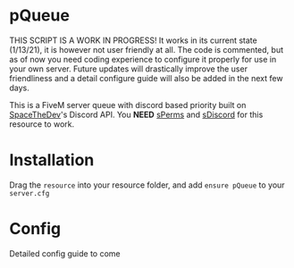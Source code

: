 # pQueue

THIS SCRIPT IS A WORK IN PROGRESS! It works in its current state (1/13/21), it is however not user friendly at all. The code is commented, but as of now you need coding experience to configure it properly for use in your own server. Future updates will drastically improve the user friendliness and a detail configure guide will also be added in the next few days.

This is a FiveM server queue with discord based priority built on [SpaceTheDev](https://github.com/SpaceTheDev/)'s Discord API.
You **NEED** [sPerms](https://forum.cfx.re/t/release-sperms-real-time-discord-perms/1686063) and [sDiscord](https://forum.cfx.re/t/release-sdiscord/168002) for this resource to work.

# Installation
Drag the ``resource`` into your resource folder, and add ``ensure pQueue`` to your ``server.cfg``

# Config
Detailed config guide to come
